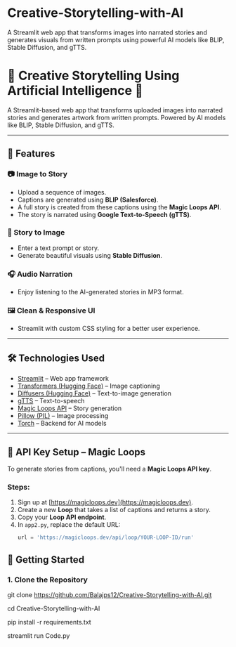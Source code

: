 # Creative-Storytelling-with-AI
A Streamlit web app that transforms images into narrated stories and generates visuals from written prompts using powerful AI models like BLIP, Stable Diffusion, and gTTS.

# 🎨 Creative Storytelling Using Artificial Intelligence 🤖

A Streamlit-based web app that transforms uploaded images into narrated stories and generates artwork from written prompts. Powered by AI models like BLIP, Stable Diffusion, and gTTS.

---

## 🌟 Features

### 📷 Image to Story
- Upload a sequence of images.
- Captions are generated using **BLIP (Salesforce)**.
- A full story is created from these captions using the **Magic Loops API**.
- The story is narrated using **Google Text-to-Speech (gTTS)**.

### 📝 Story to Image
- Enter a text prompt or story.
- Generate beautiful visuals using **Stable Diffusion**.

### 🎧 Audio Narration
- Enjoy listening to the AI-generated stories in MP3 format.

### 🖼️ Clean & Responsive UI
- Streamlit with custom CSS styling for a better user experience.

---

## 🛠️ Technologies Used

- [Streamlit](https://streamlit.io/) – Web app framework
- [Transformers (Hugging Face)](https://huggingface.co/docs/transformers) – Image captioning
- [Diffusers (Hugging Face)](https://huggingface.co/docs/diffusers) – Text-to-image generation
- [gTTS](https://pypi.org/project/gTTS/) – Text-to-speech
- [Magic Loops API](https://magicloops.dev/) – Story generation
- [Pillow (PIL)](https://pillow.readthedocs.io/) – Image processing
- [Torch](https://pytorch.org/) – Backend for AI models

---

## 🔐 API Key Setup – Magic Loops

To generate stories from captions, you'll need a **Magic Loops API key**.

### Steps:

1. Sign up at [https://magicloops.dev](https://magicloops.dev).
2. Create a new **Loop** that takes a list of captions and returns a story.
3. Copy your **Loop API endpoint**.
4. In `app2.py`, replace the default URL:
   ```python
   url = 'https://magicloops.dev/api/loop/YOUR-LOOP-ID/run'

## 🚀 Getting Started

### 1. Clone the Repository

git clone https://github.com/Balajps12/Creative-Storytelling-with-AI.git

cd Creative-Storytelling-with-AI

pip install -r requirements.txt

streamlit run Code.py
